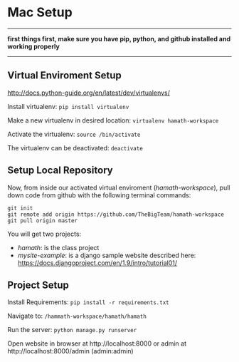 # Mac Setup

***

**first things first, make sure you have pip, python, and github installed and working properly**

***

## Virtual Enviroment Setup
http://docs.python-guide.org/en/latest/dev/virtualenvs/

Install virtualenv: ```pip install virtualenv```

Make a new virtualenv in desired location: ```virtualenv hamath-workspace```

Activate the virtualenv: ```source /bin/activate```

The virtualenv can be deactivated: ```deactivate```

## Setup Local Repository

Now, from inside our activated virtual enviroment (*hamath-workspace*), pull down code from github with the following terminal commands:
```
git init
git remote add origin https://github.com/TheBigTeam/hamath-workspace
git pull origin master
```
You will get two projects: 
* *hamath*: is the class project
* *mysite-example*: is a django sample website described here: https://docs.djangoproject.com/en/1.9/intro/tutorial01/

## Project Setup

Install Requirements: ```pip install -r requirements.txt```

Navigate to: ```/hammath-workspace/hamath/hamath```

Run the server: ```python manage.py runserver```

Open website in browser at http://localhost:8000 or admin at http://localhost:8000/admin (admin:admin)



